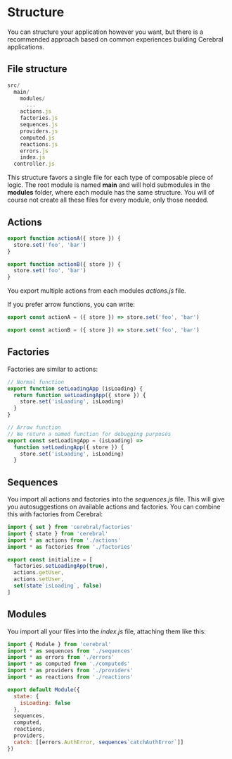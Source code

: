 # Structure

You can structure your application however you want, but there is a recommended approach based on common experiences building Cerebral applications.

## File structure

```js
src/
  main/
    modules/
      ...
    actions.js
    factories.js
    sequences.js
    providers.js
    computed.js
    reactions.js
    errors.js
    index.js
  controller.js
```

This structure favors a single file for each type of composable piece of logic. The root module is named **main** and will hold submodules in the **modules** folder, where each module has the same structure. You will of course not create all these files for every module, only those needed.

## Actions

```js
export function actionA({ store }) {
  store.set('foo', 'bar')
}

export function actionB({ store }) {
  store.set('foo', 'bar')
}
```

You export multiple actions from each modules *actions.js* file.

If you prefer arrow functions, you can write:

```js
export const actionA = ({ store }) => store.set('foo', 'bar')

export const actionB = ({ store }) => store.set('foo', 'bar')
```

## Factories

Factories are similar to actions:

```js
// Normal function
export function setLoadingApp (isLoading) {
  return function setLoadingApp({ store }) {
    store.set('isLoading', isLoading)
  }
}

// Arrow function
// We return a named function for debugging purposes
export const setLoadingApp = (isLoading) =>
  function setLoadingApp({ store }) {
    store.set('isLoading', isLoading)
  }
```

## Sequences

You import all actions and factories into the *sequences.js* file. This will give you autosuggestions on available actions and factories. You can combine this with factories from Cerebral:

```js
import { set } from 'cerebral/factories'
import { state } from 'cerebral'
import * as actions from './actions'
import * as factories from './factories'

export const initialize = [
  factories.setLoadingApp(true),
  actions.getUser,
  actions.setUser,
  set(state`isLoading`, false)
]
```

## Modules

You import all your files into the *index.js* file, attaching them like this:

```js
import { Module } from 'cerebral'
import * as sequences from './sequences'
import * as errors from './errors'
import * as computed from './computeds'
import * as providers from './providers'
import * as reactions from './reactions'

export default Module({
  state: {
    isLoading: false
  },
  sequences,
  computed,
  reactions,
  providers,
  catch: [[errors.AuthError, sequences`catchAuthError`]]
})
```
